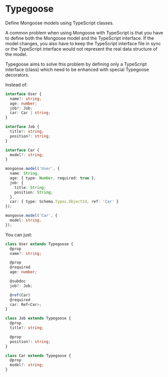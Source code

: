 # Typegoose
Define Mongoose models using TypeScript classes.

A common problem when using Mongoose with TypeScript is that you have to define
both the Mongoose model and the TypeScript interface. If the model changes, you also have to keep the TypeScript interface file in sync
or the TypeScript interface would not represent the real data structure of the
model.

Typegoose aims to solve this problem by defining only a TypeScript interface (class)
which need to be enhanced with special Typegoose decorators.

Instead of:
```typescript
interface User {
  name?: string;
  age: number;
  job?: Job;
  car: Car | string;
}

interface Job {
  title?: string;
  position?: string;
}

interface Car {
  model?: string;
}

mongoose.model('User', {
  name: String,
  age: { type: Number, required: true },
  job: {
    title: String;
    position: String;
  },
  car: { type: Schema.Types.ObjectId, ref: 'Car' }
});

mongoose.model('Car', {
  model: string,
});
```
You can just:
```typescript
class User extends Typegoose {
  @prop
  name?: string;

  @prop
  @required
  age: number;

  @subdoc
  job?: Job;

  @ref(Car)
  @required
  car: Ref<Car>;
}

class Job extends Typegoose {
  @prop
  title?: string;

  @prop
  position?: string;
}

class Car extends Typegoose {
  @prop
  model?: string;
}
```

